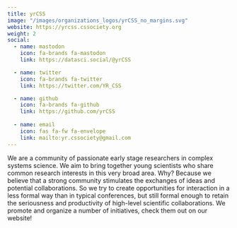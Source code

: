 ```yaml
---
title: yrCSS
image: "/images/organizations_logos/yrCSS_no_margins.svg"
website: https://yrcss.cssociety.org
weight: 2
social:
  - name: mastodon
    icon: fa-brands fa-mastodon
    link: https://datasci.social/@yrCSS

  - name: twitter
    icon: fa-brands fa-twitter
    link: https://twitter.com/YR_CSS

  - name: github
    icon: fa-brands fa-github
    link: https://github.com/yrCSS
  
  - name: email
    icon: fas fa-fw fa-envelope
    link: mailto:yr.cssociety@gmail.com
---
```


We are a community of passionate early stage researchers in complex systems science. We aim to bring together young scientists who share common research interests in this very broad area. Why? Because we believe that a strong community stimulates the exchanges of ideas and potential collaborations. So we try to create opportunities for interaction in a less formal way than in typical conferences, but still formal enough to retain the seriousness and productivity of high-level scientific collaborations. We promote and organize a number of initiatives, check them out on our website!
